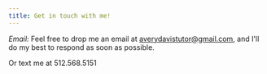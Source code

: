 ```yaml
---
title: Get in touch with me!
---
```


_Email:_
Feel free to drop me an email at [averydavistutor@gmail.com](mailto:averydavistutor@gmail.com), and I'll do my best to respond as soon as possible.

Or text me at
512.568.5151
